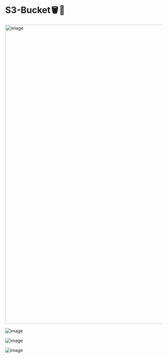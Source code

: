 # S3-Bucket🪣💾

<img width="957" alt="image" src="https://github.com/user-attachments/assets/b3fbf80c-34f1-43f8-86b9-8122ddf4d25c" />

![image](https://github.com/user-attachments/assets/18d1f0dc-89b9-458b-b984-3bf4549a4123)

![image](https://github.com/user-attachments/assets/78b0cd23-2e99-4ae5-a7f7-23070ace30e1)

![image](https://github.com/user-attachments/assets/1c928b1e-71c2-477e-a451-dd3909ae0e79)

